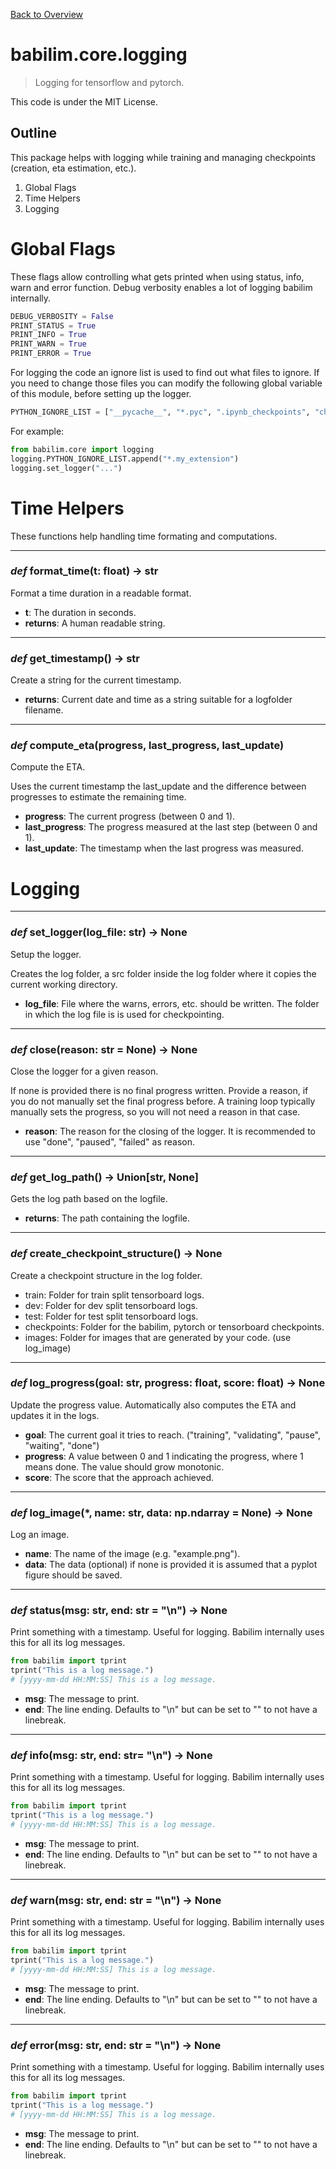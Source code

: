 [Back to Overview](../../README.md)

# babilim.core.logging

> Logging for tensorflow and pytorch.

This code is under the MIT License.

## Outline

This package helps with logging while training and managing checkpoints (creation, eta estimation, etc.).

1. Global Flags
2. Time Helpers
3. Logging


# Global Flags

These flags allow controlling what gets printed when using status, info, warn and error function. Debug verbosity enables a lot of logging babilim internally.

```python
DEBUG_VERBOSITY = False
PRINT_STATUS = True
PRINT_INFO = True
PRINT_WARN = True
PRINT_ERROR = True
```

For logging the code an ignore list is used to find out what files to ignore. If you need to change those files you can modify the following global variable of this module, before setting up the logger.

```python
PYTHON_IGNORE_LIST = ["__pycache__", "*.pyc", ".ipynb_checkpoints", "checkpoints", "logs", "dist", "docs", "*.egg-info", "tfrecords", "*.code-workspace", ".git"]
```

For example:

```python
from babilim.core import logging
logging.PYTHON_IGNORE_LIST.append("*.my_extension")
logging.set_logger("...")
```

# Time Helpers

These functions help handling time formating and computations.

---
### *def* **format_time**(t: float) -> str

Format a time duration in a readable format.

* **t**: The duration in seconds.
* **returns**: A human readable string.


---
### *def* **get_timestamp**() -> str

Create a string for the current timestamp.

* **returns**: Current date and time as a string suitable for a logfolder filename.


---
### *def* **compute_eta**(progress, last_progress, last_update)

Compute the ETA.

Uses the current timestamp the last_update and the difference between progresses to estimate the remaining time.

* **progress**: The current progress (between 0 and 1).
* **last_progress**: The progress measured at the last step (between 0 and 1).
* **last_update**: The timestamp when the last progress was measured.


# Logging

---
### *def* **set_logger**(log_file: str) -> None

Setup the logger.

Creates the log folder, a src folder inside the log folder where it copies the current working directory.

* **log_file**: File where the warns, errors, etc. should be written. The folder in which the log file is is used for checkpointing.


---
### *def* **close**(reason: str = None) -> None

Close the logger for a given reason.

If none is provided there is no final progress written. Provide a reason, if you do not manually set the final progress before.
A training loop typically manually sets the progress, so you will not need a reason in that case.

* **reason**: The reason for the closing of the logger. It is recommended to use "done", "paused", "failed" as reason.


---
### *def* **get_log_path**() -> Union[str, None]

Gets the log path based on the logfile.

* **returns**: The path containing the logfile.


---
### *def* **create_checkpoint_structure**() -> None

Create a checkpoint structure in the log folder.

* train: Folder for train split tensorboard logs.
* dev: Folder for dev split tensorboard logs.
* test: Folder for test split tensorboard logs.
* checkpoints: Folder for the babilim, pytorch or tensorboard checkpoints.
* images: Folder for images that are generated by your code. (use log_image)


---
### *def* **log_progress**(goal: str, progress: float, score: float) -> None

Update the progress value. Automatically also computes the ETA and updates it in the logs.

* **goal**: The current goal it tries to reach. ("training", "validating", "pause", "waiting", "done")
* **progress**: A value between 0 and 1 indicating the progress, where 1 means done. The value should grow monotonic.
* **score**: The score that the approach achieved.


---
### *def* **log_image**(*, name: str, data: np.ndarray = None) -> None

Log an image.

* **name**: The name of the image (e.g. "example.png").
* **data**: The data (optional) if none is provided it is assumed that a pyplot figure should be saved.


---
### *def* **status**(msg: str, end: str = "\n") -> None

Print something with a timestamp.
Useful for logging.
Babilim internally uses this for all its log messages.

```python
from babilim import tprint
tprint("This is a log message.")
# [yyyy-mm-dd HH:MM:SS] This is a log message.
```

* **msg**: The message to print.
* **end**: The line ending. Defaults to "\n" but can be set to "" to not have a linebreak.


---
### *def* **info**(msg: str, end: str= "\n") -> None

Print something with a timestamp.
Useful for logging.
Babilim internally uses this for all its log messages.

```python
from babilim import tprint
tprint("This is a log message.")
# [yyyy-mm-dd HH:MM:SS] This is a log message.
```

* **msg**: The message to print.
* **end**: The line ending. Defaults to "\n" but can be set to "" to not have a linebreak.


---
### *def* **warn**(msg: str, end: str = "\n") -> None

Print something with a timestamp.
Useful for logging.
Babilim internally uses this for all its log messages.

```python
from babilim import tprint
tprint("This is a log message.")
# [yyyy-mm-dd HH:MM:SS] This is a log message.
```

* **msg**: The message to print.
* **end**: The line ending. Defaults to "\n" but can be set to "" to not have a linebreak.


---
### *def* **error**(msg: str, end: str = "\n") -> None

Print something with a timestamp.
Useful for logging.
Babilim internally uses this for all its log messages.

```python
from babilim import tprint
tprint("This is a log message.")
# [yyyy-mm-dd HH:MM:SS] This is a log message.
```

* **msg**: The message to print.
* **end**: The line ending. Defaults to "\n" but can be set to "" to not have a linebreak.


